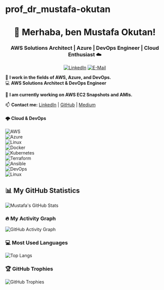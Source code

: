 # prof_dr_mustafa-okutan

<h1 align="center">👋 Merhaba, ben Mustafa Okutan!</h1>  
<h3 align="center">AWS Solutions Architect | Azure | DevOps Engineer | Cloud Enthusiast ☁️</h3>  

<p align="center">
  <a href="https://www.linkedin.com/in/mustafa-okutan"><img src="https://img.shields.io/badge/LinkedIn-%230077B5?style=for-the-badge&logo=linkedin&logoColor=white" alt="LinkedIn"></a>
  <a href="mailto:mokutan@gmail.com"><img src="https://img.shields.io/badge/Email-%23D14836?style=for-the-badge&logo=gmail&logoColor=white" alt="E-Mail"></a>
</p>


🚀 **I work in the fields of AWS, Azure, and DevOps.**  
💻 **AWS Solutions Architect & DevOps Engineer**


🌱 **I am currently working on AWS EC2 Snapshots and AMIs.**  

📫 **Contact me:** [LinkedIn](https://www.linkedin.com/in/mustafaokutan/) | [GitHub](https://github.com/mustafaokutan) | [Medium](https://medium.com/@mustafaokutan)  


#### **🌩️ Cloud & DevOps**  
![AWS](https://img.shields.io/badge/AWS-%23FF9900?style=for-the-badge&logo=amazon-aws&logoColor=white)  
![Azure](https://img.shields.io/badge/Azure-%230072C6?style=for-the-badge&logo=microsoftazure&logoColor=white)  
![Linux](https://img.shields.io/badge/Linux-FCC624?style=for-the-badge&logo=linux&logoColor=black)  
![Docker](https://img.shields.io/badge/Docker-%230db7ed?style=for-the-badge&logo=docker&logoColor=white)  
![Kubernetes](https://img.shields.io/badge/Kubernetes-%23326CE5?style=for-the-badge&logo=kubernetes&logoColor=white)  
![Terraform](https://img.shields.io/badge/Terraform-623CE4?style=for-the-badge&logo=terraform&logoColor=white)  
![Ansible](https://img.shields.io/badge/Ansible-%23EE0000?style=for-the-badge&logo=ansible&logoColor=white)  
![DevOps](https://img.shields.io/badge/DevOps-%230077B5.svg?style=for-the-badge&logo=devops&logoColor=white)  
![Linux](https://img.shields.io/badge/Linux-FCC624?style=for-the-badge&logo=linux&logoColor=black)

## 📊 My GitHub Statistics

![Mustafa's GitHub Stats](https://github-readme-stats.vercel.app/api?username=suemeyyecevik&show_icons=true&hide_title=true&hide=prs&count_private=true&theme=radical)

### 🔥 My Activity Graph

![GitHub Activity Graph](https://github-readme-activity-graph.vercel.app/graph?username=mustafaokutan&theme=radical)

### 💻 Most Used Languages  

![Top Langs](https://github-readme-stats.vercel.app/api/top-langs/?username=mustafaokutan&layout=compact&theme=radical)


### 🏆 GitHub Trophies  
![GitHub Trophies](https://github-profile-trophy.vercel.app/?username=mustafaokutan&theme=radical&no-frame=true&no-bg=true&margin-w=4)
